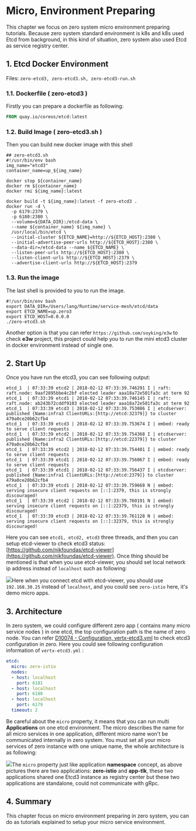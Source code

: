 # Micro, Environment Preparing

This chapter we focus on zero system micro environment preparing tutorials. Because zero system standard environment is
k8s and k8s used Etcd from background, in this kind of situation, zero system also used Etcd as service registry center.

## 1. Etcd Docker Environment

Files: `zero-etcd3, zero-etcd3.sh, zero-etcd3-run.sh`

### 1.1. Dockerfile \( zero-etcd3 \)

Firstly you can prepare a dockerfile as following:

```dockerfile
FROM quay.io/coreos/etcd:latest
```

### 1.2. Build Image \( zero-etcd3.sh \)

Then you can build new docker image with this shell

```shell
## zero-etcd3.sh
#!/usr/bin/env bash
img_name="etcd3"
container_name=up_${img_name}

docker stop ${container_name}
docker rm ${container_name}
docker rmi ${img_name}:latest

docker build -t ${img_name}:latest -f zero-etcd3 .
docker run -d \
  -p 6179:2379 \
  -p 6180:2380 \
  --volume=${DATA_DIR}:/etcd-data \
  --name ${container_name} ${img_name} \
  /usr/local/bin/etcd \
  --initial-cluster ${ETCD_NAME}=http://${ETCD_HOST}:2380 \
  --initial-advertise-peer-urls http://${ETCD_HOST}:2380 \
  --data-dir=/etcd-data --name ${ETCD_NAME} \
  --listen-peer-urls http://${ETCD_HOST}:2380 \
  --listen-client-urls http://${ETCD_HOST}:2379 \
  --advertise-client-urls http://${ETCD_HOST}:2379
```

### 1.3. Run the image

The last shell is provided to you to run the image.

```
#!/usr/bin/env bash
export DATA_DIR=/Users/lang/Runtime/service-mesh/etcd/data
export ETCD_NAME=up.zero3
export ETCD_HOST=0.0.0.0
./zero-etcd3.sh
```

Another option is that you can refer `https://github.com/soyking/e3w` to check **e3w** project, this project could help
you to run the mini etcd3 cluster in docker environment instead of single one.

## 2. Start Up

Once you have run the etcd3, you can see following output:

```shell
etcd_1  | 07:33:39 etcd2 | 2018-02-12 07:33:39.746291 I | raft: raft.node: 9aaf2895bbe4c2bf elected leader aaa18a72e501fa3c at term 92
etcd_1  | 07:33:39 etcd1 | 2018-02-12 07:33:39.746145 I | raft: raft.node: ab243b72cddf9103 elected leader aaa18a72e501fa3c at term 92
etcd_1  | 07:33:39 etcd3 | 2018-02-12 07:33:39.753086 I | etcdserver: published {Name:infra3 ClientURLs:[http://etcd:32379]} to cluster 479a0ce20b62cfb4
etcd_1  | 07:33:39 etcd3 | 2018-02-12 07:33:39.753674 I | embed: ready to serve client requests
etcd_1  | 07:33:39 etcd2 | 2018-02-12 07:33:39.754368 I | etcdserver: published {Name:infra2 ClientURLs:[http://etcd:22379]} to cluster 479a0ce20b62cfb4
etcd_1  | 07:33:39 etcd2 | 2018-02-12 07:33:39.754401 I | embed: ready to serve client requests
etcd_1  | 07:33:39 etcd1 | 2018-02-12 07:33:39.756067 I | embed: ready to serve client requests
etcd_1  | 07:33:39 etcd1 | 2018-02-12 07:33:39.756437 I | etcdserver: published {Name:infra1 ClientURLs:[http://etcd:2379]} to cluster 479a0ce20b62cfb4
etcd_1  | 07:33:39 etcd1 | 2018-02-12 07:33:39.759668 N | embed: serving insecure client requests on [::]:2379, this is strongly discouraged!
etcd_1  | 07:33:39 etcd2 | 2018-02-12 07:33:39.760191 N | embed: serving insecure client requests on [::]:22379, this is strongly discouraged!
etcd_1  | 07:33:39 etcd3 | 2018-02-12 07:33:39.761128 N | embed: serving insecure client requests on [::]:32379, this is strongly discouraged!
```

Here you can see `etcd1, etcd2, etcd3` three threads, and then you can setup etcd-viewer to check etcd3
status: [https://github.com/nikfoundas/etcd-viewer](https://github.com/nikfoundas/etcd-viewer). Once thing should be
mentioned is that when you use etcd-viewer, you should set local network ip address instead of `localhost` such as
following:

![](/doc/image/d10082-1.png)Here when you connect etcd with etcd-viewer, you should use `192.168.30.25` instead
of `localhost`, and you could see `zero-istio` here, it's demo micro apps.

## 3. Architecture

In zero system, we could configure different zero app \( contains many micro service nodes \) in one etcd, the top
configuration path is the name of zero node. You can
refer [D10074 - Configuration, vertx-etcd3.yml](d10074-configuration-vertx-etcd3yml.md) to check etcd3 configuration in
zero. Here you could see following configuration information of `vertx-etcd3.yml` :

```yaml
etcd:
  micro: zero-istio
  nodes:
  - host: localhost
    port: 6181
  - host: localhost
    port: 6180
  - host: localhost
    port: 6179
  timeout: 2
```

Be careful about the `micro` property, it means that you can run multi **Applications** on one etcd environment. The
micro describes the name for all micro services in one application, different micro name won't be communicated
internally in zero system. You must set all your micro services of zero instance with one unique name, the whole
architecture is as following:

![](/doc/image/micro-group.png)The `micro` property just like application **namespace** concept, as above pictures there
are two applications: **zero-istio** and **app-tlk**, these two applications shared one Etcd3 instance as registry
center but these two applications are standalone, could not communicate with gRpc.

## 4. Summary

This chapter focus on micro environment preparing in zero system, you can do as tutorials explained to setup your micro
service environment.



